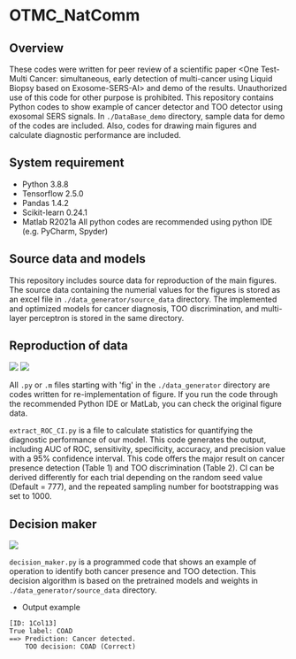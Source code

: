 # OTMC_NatComm

## Overview
 These codes were written for peer review of a scientific paper <One Test-Multi Cancer: simultaneous, early detection of multi-cancer using Liquid Biopsy based on Exosome-SERS-AI> and demo of the results. Unauthorized use of this code for other purpose is prohibited.
 This repository contains Python codes to show example of cancer detector and TOO detector using exosomal SERS signals. In `./DataBase_demo` directory, sample data for demo of the codes are included. Also, codes for drawing main figures and calculate diagnostic performance are included.
 
## System requirement
 - Python 3.8.8
 - Tensorflow 2.5.0
 - Pandas 1.4.2
 - Scikit-learn 0.24.1
 - Matlab R2021a
  All python codes are recommended using python IDE (e.g. PyCharm, Spyder)

## Source data and models
 This repository includes source data for reproduction of the main figures.
 The source data containing the numerial values for the figures is stored as an excel file in `./data_generator/source_data` directory.
 The implemented and optimized models for cancer diagnosis, TOO discrimination, and multi-layer perceptron is stored in the same directory.

## Reproduction of data
<img src="https://img.shields.io/badge/Python-FFCA28?style=flat-square&logo=Python&logoColor=000000"/> <img src="https://img.shields.io/badge/MatLab R2021a-ED7D31?style=flat-square&logo=MatLab R2021a&logoColor=111111"/>

 All `.py` or `.m` files starting with 'fig' in the `./data_generator` directory are codes written for re-implementation of figure.
 If you run the code through the recommended Python IDE or MatLab, you can check the original figure data.
 
 `extract_ROC_CI.py` is a file to calculate statistics for quantifying the diagnostic performance of our model.
 This code generates the output, including AUC of ROC, sensitivity, specificity, accuracy, and precision value with a 95% confidence interval.
 This code offers the major result on cancer presence detection (Table 1) and TOO discrimination (Table 2).
 CI can be derived differently for each trial depending on the random seed value (Default = 777), and the repeated sampling number for bootstrapping was set to 1000.

## Decision maker
<img src="https://img.shields.io/badge/Python-FFCA28?style=flat-square&logo=Python&logoColor=000000"/>

`decision_maker.py` is a programmed code that shows an example of operation to identify both cancer presence and TOO detection.
This decision algorithm is based on the pretrained models and weights in `./data_generator/source_data` directory.

- Output example
<pre><code>[ID: 1Col13]
True label: COAD
==> Prediction: Cancer detected.
    TOO decision: COAD (Correct)</code></pre>
